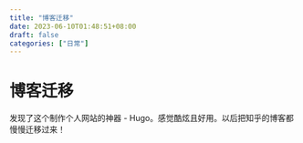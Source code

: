 ```yaml
---
title: "博客迁移"
date: 2023-06-10T01:48:51+08:00
draft: false
categories: ["日常"]
---
```


# 博客迁移

发现了这个制作个人网站的神器 - Hugo。感觉酷炫且好用。以后把知乎的博客都慢慢迁移过来！
